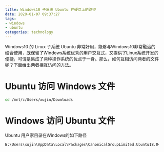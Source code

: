 ```yaml
---
title: Windows10 子系统 Ubuntu 在硬盘上的路径
date: 2020-01-07 09:37:27
tags:
- windows
- ubuntu
categories: technology
---
```


Windows10 的 Linux 子系统 Ubuntu 非常好用，能够与Windows10非常融洽的结合使用，既保留了Windows系统优秀的用户交互式，又提供了Linux系统开发的便捷，可谓是集成了两种操作系统的优点于一身。那么，如何互相访问两者的文件呢？下面给出两者相互访问的方法。

<!--more-->

# Ubuntu 访问 Windows 文件

```bash
cd /mnt/c/Users/xujin/Downloads
```

# Windows 访问 Ubuntu 文件

Ubuntu 用户家目录在Windows的如下路径

```windows
E:\Users\xujin\AppData\Local\Packages\CanonicalGroupLimited.Ubuntu18.04onWindows_79rhkp1fndgsc\LocalState\rootfs\home\jinzhongxu
```

